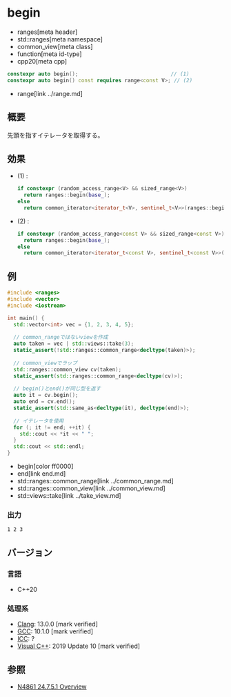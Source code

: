 # begin
* ranges[meta header]
* std::ranges[meta namespace]
* common_view[meta class]
* function[meta id-type]
* cpp20[meta cpp]

```cpp
constexpr auto begin();                              // (1)
constexpr auto begin() const requires range<const V>; // (2)
```
* range[link ../range.md]

## 概要

先頭を指すイテレータを取得する。

## 効果

- (1) :
    ```cpp
    if constexpr (random_access_range<V> && sized_range<V>)
      return ranges::begin(base_);
    else
      return common_iterator<iterator_t<V>, sentinel_t<V>>(ranges::begin(base_));
    ```

- (2) :
    ```cpp
    if constexpr (random_access_range<const V> && sized_range<const V>)
      return ranges::begin(base_);
    else
      return common_iterator<iterator_t<const V>, sentinel_t<const V>>(ranges::begin(base_));
    ```


## 例
```cpp example
#include <ranges>
#include <vector>
#include <iostream>

int main() {
  std::vector<int> vec = {1, 2, 3, 4, 5};
  
  // common_rangeではないviewを作成
  auto taken = vec | std::views::take(3);
  static_assert(!std::ranges::common_range<decltype(taken)>);
  
  // common_viewでラップ
  std::ranges::common_view cv(taken);
  static_assert(std::ranges::common_range<decltype(cv)>);
  
  // begin()とend()が同じ型を返す
  auto it = cv.begin();
  auto end = cv.end();
  static_assert(std::same_as<decltype(it), decltype(end)>);
  
  // イテレータを使用
  for (; it != end; ++it) {
    std::cout << *it << " ";
  }
  std::cout << std::endl;
}
```
* begin[color ff0000]
* end[link end.md]
* std::ranges::common_range[link ../common_range.md]
* std::ranges::common_view[link ../common_view.md]
* std::views::take[link ../take_view.md]

### 出力
```
1 2 3 
```

## バージョン
### 言語
- C++20

### 処理系
- [Clang](/implementation.md#clang): 13.0.0 [mark verified]
- [GCC](/implementation.md#gcc): 10.1.0 [mark verified]
- [ICC](/implementation.md#icc): ?
- [Visual C++](/implementation.md#visual_cpp): 2019 Update 10 [mark verified]

## 参照
- [N4861 24.7.5.1 Overview](https://timsong-cpp.github.io/cppwp/n4861/range.common.view)